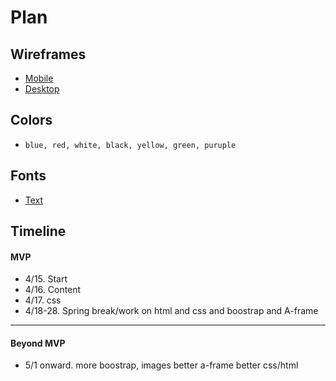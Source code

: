 # Plan

## Wireframes
* [Mobile](small.png)
* [Desktop](big.png)

## Colors
* `blue, red, white, black, yellow, green, puruple`

## Fonts
* [Text](URL)

## Timeline

#### MVP

* 4/15. Start
* 4/16. Content
* 4/17. css
* 4/18-28. Spring break/work on html and css and boostrap and A-frame

---

#### Beyond MVP

* 5/1 onward. more boostrap, images better a-frame better css/html
